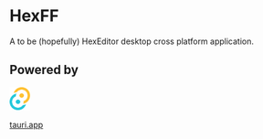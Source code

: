 # HexFF
A to be (hopefully) HexEditor desktop cross platform application.

## Powered by
<img src="TAURI_Glyph_Color.svg" height="40px" /> 

[tauri.app](https://tauri.app)
